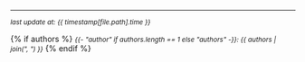 
---------------------------------

*<small>last update at: {{ timestamp[file.path].time }}</small>*

{% if authors %}
*<small>{{- "author" if authors.length == 1 else "authors" -}}: {{ authors | join(", ") }}</small>*
{% endif %}

<div id="my-comment">
<script>
        var discussion = document.getElementById('my-comment');
        var script = document.createElement('script');
        script.src = 'https://utteranc.es/client.js';
        script.setAttribute('repo', 'thu-db/dbs-tutorial');
        script.setAttribute('issue-term', "pathname");
        script.setAttribute('theme', 'github-light');
        script.setAttribute('crossorigin', 'anonymous');
        discussion.appendChild(script);
</script>
</div>
